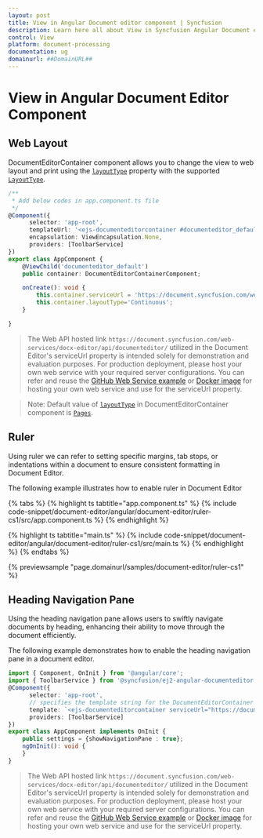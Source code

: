 ```yaml
---
layout: post
title: View in Angular Document editor component | Syncfusion
description: Learn here all about View in Syncfusion Angular Document editor component of Syncfusion Essential JS 2 and more.
control: View 
platform: document-processing
documentation: ug
domainurl: ##DomainURL##
---
```

# View in Angular Document Editor Component

## Web Layout

DocumentEditorContainer component allows you to change the view to web layout and print using the [`layoutType`](https://ej2.syncfusion.com/angular/documentation/api/document-editor-container#layouttype) property with the supported [`LayoutType`](https://ej2.syncfusion.com/angular/documentation/api/document-editor/layoutType/).

```typescript
/**
 * Add below codes in app.component.ts file
 */
@Component({
      selector: 'app-root',
      templateUrl: '<ejs-documenteditorcontainer #documenteditor_default [enableToolbar]=true (created)="onCreate()" height="600px" style="display:block;"></ejs-documenteditorcontainer>',
      encapsulation: ViewEncapsulation.None,
      providers: [ToolbarService]
})
export class AppComponent {
    @ViewChild('documenteditor_default')
    public container: DocumentEditorContainerComponent;

    onCreate(): void {
        this.container.serviceUrl = 'https://document.syncfusion.com/web-services/docx-editor/api/documenteditor/';
        this.container.layoutType='Continuous';
    }

}
```

> The Web API hosted link `https://document.syncfusion.com/web-services/docx-editor/api/documenteditor/` utilized in the Document Editor's serviceUrl property is intended solely for demonstration and evaluation purposes. For production deployment, please host your own web service with your required server configurations. You can refer and reuse the [GitHub Web Service example](https://github.com/SyncfusionExamples/EJ2-DocumentEditor-WebServices) or [Docker image](https://hub.docker.com/r/syncfusion/word-processor-server) for hosting your own web service and use for the serviceUrl property.

>Note: Default value of [`layoutType`](https://ej2.syncfusion.com/angular/documentation/api/document-editor#layouttype) in DocumentEditorContainer component is [`Pages`](https://ej2.syncfusion.com/angular/documentation/api/document-editor/layoutType/).

## Ruler

Using ruler we can refer to setting specific margins, tab stops, or indentations within a document to ensure consistent formatting in Document Editor.

The following example illustrates how to enable ruler in Document Editor

{% tabs %}
{% highlight ts tabtitle="app.component.ts" %}
{% include code-snippet/document-editor/angular/document-editor/ruler-cs1/src/app.component.ts %}
{% endhighlight %}

{% highlight ts tabtitle="main.ts" %}
{% include code-snippet/document-editor/angular/document-editor/ruler-cs1/src/main.ts %}
{% endhighlight %}
{% endtabs %}
  
{% previewsample "page.domainurl/samples/document-editor/ruler-cs1" %}

## Heading Navigation Pane 

Using the heading navigation pane allows users to swiftly navigate documents by heading, enhancing their ability to move through the document efficiently.

The following example demonstrates how to enable the heading navigation pane in a document editor.

```typescript
import { Component, OnInit } from '@angular/core';
import { ToolbarService } from '@syncfusion/ej2-angular-documenteditor';
@Component({
      selector: 'app-root',
      // specifies the template string for the DocumentEditorContainer component
      template: `<ejs-documenteditorcontainer serviceUrl="https://document.syncfusion.com/web-services/docx-editor/api/documenteditor/" height="600px" style="display:block" [documentEditorSettings]= "settings" [enableToolbar]=true> </ejs-documenteditorcontainer>`,
      providers: [ToolbarService]
})
export class AppComponent implements OnInit {
    public settings = {showNavigationPane : true};
    ngOnInit(): void {
    }
}
```

> The Web API hosted link `https://document.syncfusion.com/web-services/docx-editor/api/documenteditor/` utilized in the Document Editor's serviceUrl property is intended solely for demonstration and evaluation purposes. For production deployment, please host your own web service with your required server configurations. You can refer and reuse the [GitHub Web Service example](https://github.com/SyncfusionExamples/EJ2-DocumentEditor-WebServices) or [Docker image](https://hub.docker.com/r/syncfusion/word-processor-server) for hosting your own web service and use for the serviceUrl property.
